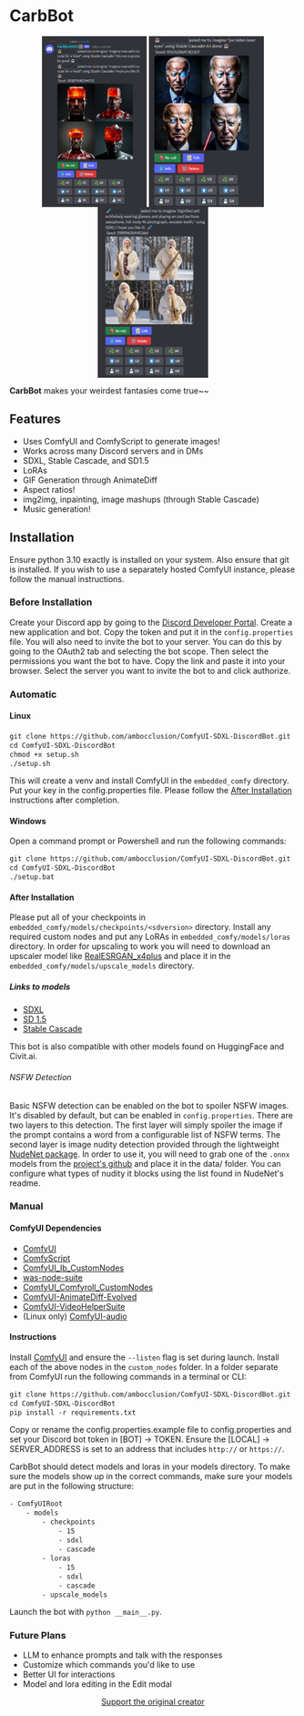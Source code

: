 # CarbBot

<p float="left" align="center">
  <img src="assets/screen1.png" height="300px" align="top" />
  <img src="assets/screen2.png" height="300px" align="top" /> 
  <img src="assets/screen3.png" height="300px" align="top" />
</p>

**CarbBot** makes your weirdest fantasies come true~~

## Features

* Uses ComfyUI and ComfyScript to generate images!
* Works across many Discord servers and in DMs
* SDXL, Stable Cascade, and SD1.5
* LoRAs
* GIF Generation through AnimateDiff
* Aspect ratios!
* img2img, inpainting, image mashups (through Stable Cascade)
* Music generation!

## Installation

Ensure python 3.10 exactly is installed on your system. Also ensure that git is installed. If you wish to use a separately hosted ComfyUI instance, please follow the manual instructions.

### Before Installation

Create your Discord app by going to the [Discord Developer Portal](https://discord.com/developers). Create a new application and bot. Copy the token and put it in the `config.properties` file.
You will also need to invite the bot to your server. You can do this by going to the OAuth2 tab and selecting the bot scope. Then select the permissions you want the bot to have.
Copy the link and paste it into your browser. Select the server you want to invite the bot to and click authorize.

### Automatic

#### Linux

```
git clone https://github.com/ambocclusion/ComfyUI-SDXL-DiscordBot.git
cd ComfyUI-SDXL-DiscordBot
chmod +x setup.sh
./setup.sh
```

This will create a venv and install ComfyUI in the `embedded_comfy` directory. Put your key in the config.properties file. Please follow the [After Installation](#after-installation) instructions
after completion.

#### Windows

Open a command prompt or Powershell and run the following commands:

```
git clone https://github.com/ambocclusion/ComfyUI-SDXL-DiscordBot.git
cd ComfyUI-SDXL-DiscordBot
./setup.bat
```

#### After Installation

Please put all of your checkpoints in `embedded_comfy/models/checkpoints/<sdversion>` directory. Install any required custom nodes and put any LoRAs in `embedded_comfy/models/loras` directory.
In order for upscaling to work you will need to download an upscaler model like [RealESRGAN_x4plus](https://github.com/xinntao/Real-ESRGAN/releases/download/v0.1.0/RealESRGAN_x4plus.pth) and place it
in the `embedded_comfy/models/upscale_models` directory.

##### Links to models

* [SDXL](https://huggingface.co/stabilityai/stable-diffusion-xl-base-1.0/blob/main/sd_xl_base_1.0.safetensors)
* [SD 1.5](https://huggingface.co/runwayml/stable-diffusion-v1-5/blob/main/v1-5-pruned-emaonly.safetensors)
* [Stable Cascade](https://huggingface.co/stabilityai/stable-cascade/tree/main/comfyui_checkpoints)

This bot is also compatible with other models found on HuggingFace and Civit.ai.

###### NSFW Detection

Basic NSFW detection can be enabled on the bot to spoiler NSFW images. It's disabled by default, but can be enabled in `config.properties`. There are two layers to this detection. The first layer will simply spoiler the image if the prompt contains a word from a configurable list of NSFW terms. The second layer is image nudity detection provided through the lightweight [NudeNet package](https://pypi.org/project/nudenet/). In order to use it, you will need to grab one of the `.onnx` models from the [project's github](https://github.com/notAI-tech/NudeNet/) and place it in the data/ folder. You can configure what types of nudity it blocks using the list found in NudeNet's readme.

### Manual

#### ComfyUI Dependencies

* [ComfyUI](https://github.com/comfyanonymous/ComfyUI)
* [ComfyScript](https://github.com/Chaoses-Ib/ComfyScript)
* [ComfyUI_Ib_CustomNodes](https://github.com/Chaoses-Ib/ComfyUI_Ib_CustomNodes)
* [was-node-suite](https://github.com/WASasquatch/was-node-suite-comfyui)
* [ComfyUI_Comfyroll_CustomNodes](https://github.com/Suzie1/ComfyUI_Comfyroll_CustomNodes)
* [ComfyUI-AnimateDiff-Evolved](https://github.com/Kosinkadink/ComfyUI-AnimateDiff-Evolved)
* [ComfyUI-VideoHelperSuite](https://github.com/Kosinkadink/ComfyUI-VideoHelperSuite)
* (Linux only) [ComfyUI-audio](https://github.com/eigenpunk/ComfyUI-audio)

#### Instructions

Install [ComfyUI](https://github.com/comfyanonymous/ComfyUI) and ensure the `--listen` flag is set during launch. Install each of the above nodes in the `custom_nodes` folder. In a folder separate
from ComfyUI run the following commands in a terminal or CLI:

```
git clone https://github.com/ambocclusion/ComfyUI-SDXL-DiscordBot.git
cd ComfyUI-SDXL-DiscordBot
pip install -r requirements.txt
```

Copy or rename the config.properties.example file to config.properties and set your Discord bot token in [BOT] -> TOKEN. Ensure the [LOCAL] -> SERVER_ADDRESS is set to an address that
includes `http://` or `https://`.

CarbBot should detect models and loras in your models directory. To make sure the models show up in the correct commands, make sure your models are put in the following structure:

```
- ComfyUIRoot
    - models
        - checkpoints
            - 15
            - sdxl
            - cascade
        - loras
            - 15
            - sdxl
            - cascade
        - upscale_models
```

Launch the bot with `python __main__.py`.

### Future Plans

* LLM to enhance prompts and talk with the responses
* Customize which commands you'd like to use
* Better UI for interactions
* Model and lora editing in the Edit modal

<div align="center">

[Support the original creator](https://ko-fi.com/dab_bot)

</div>
